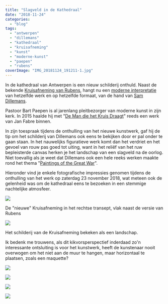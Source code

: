 ```yaml
---
title: "Slagveld in de Kathedraal"
date: "2018-11-24"
categories: 
  - "blog"
tags: 
  - "antwerpen"
  - "dillemans"
  - "kathedraal"
  - "kruisafneming"
  - "kunst"
  - "moderne-kunst"
  - "paepen"
  - "rubens"
coverImage: "IMG_20181124_191211-1.jpg"
---
```


In de kathedraal van Antwerpen is een nieuw schilderij onthuld. Naast de bekende [Kruisafneming van Rubens](https://nl.wikipedia.org/wiki/Kruisafneming_(Rubens)), hangt nu een [moderne interpretatie](https://klara.be/kruisafneming-van-sam-dillemans-naast-die-van-pp-rubens) van hetzelfde werk en op hetzelfde formaat, van de hand van [Sam Dillemans](http://www.sam-dillemans.com/).  

Pastoor Bart Paepen is al jarenlang pleitbezorger van moderne kunst in zijn kerk. In 2015 haalde hij met "[De Man die het Kruis Draagt](https://www.youtube.com/watch?v=u25mnfBasWs)" reeds een werk van Jan Fabre binnen.

In zijn toespraak tijdens de onthulling van het nieuwe kunstwerk, gaf hij de tip om het schilderij van Dillemans ook eens te bekijken door er pal onder te gaan staan. In het nauwelijks figuratieve werk komt dan het verdriet en het gevoel van rouw pas goed tot uiting, want in het reliëf van het ruw bepleisterde canvas herken je het landschap van een slagveld na de oorlog. Niet toevallig als je weet dat Dillemans ook een hele reeks werken maakte rond het thema "[Paintings of the Great War](https://www.vrt.be/vrtnws/nl/2018/03/09/-goodbye-to-all-that---sam-dillemans-opent-nieuwe-tentoonstellin/)".

Hieronder vind je enkele fotografische impressies genomen tijdens de onthulling van het werk op zaterdag 23 november 2018, wat meteen ook de gelenheid was om de kathedraal eens te bezoeken in een stemmige nachtelijke atmosfeer.

![](images/IMG_20181124_184300-700x1245.jpg)
    
De "nieuwe" Kruisafneming in het rechtse transept, vlak naast de versie van Rubens
    
![](images/IMG_20181124_191211-700x815.jpg)
    
Het schilderij van de Kruisafneming bekeken als een landschap.

Ik bedenk me trouwens, als dit kikvorsperspectief inderdaad zo'n interessante ontsluiting is voor het kunstwerk, heeft de kunstenaar nooit overwogen om het niet aan de muur te hangen, maar horizontaal te plaatsen, zoals een maquette?

![](images/IMG_20181124_181823-700x394.jpg)
  
![](images/IMG_20181124_181002-700x394.jpg)
    
![](images/IMG_20181124_181434-700x394.jpg)
  
![](images/IMG_20181124_181644-700x1244.jpg)
